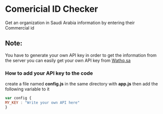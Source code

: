 # Comericial ID Checker

Get an organization in Saudi Arabia information by entering their Commercial id

## Note:
You have to generate your own API key in order to get the information from the server
you can easily get your own API key from [Wathq.sa](https://developer.wathq.sa/en/api/16)

### How to add your API key to the code
create a file named **config.js** in the same directory with **app.js** then add the following variable to it

```js
var config {
MY_KEY : "Write your own API here"
}
```
